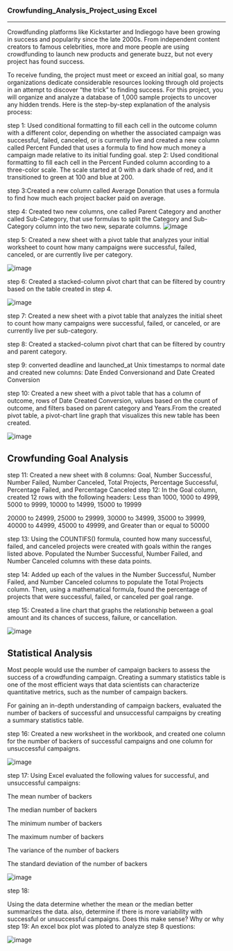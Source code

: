 ### Crowfunding_Analysis_Project_using Excel
---------------------------------------------
Crowdfunding platforms like Kickstarter and Indiegogo have been growing in success and popularity since the late 2000s. From independent content creators to famous celebrities, more and more people are using crowdfunding to launch new products and generate buzz, but not every project has found success.

To receive funding, the project must meet or exceed an initial goal, so many organizations dedicate considerable resources looking through old projects in an attempt to discover “the trick” to finding success. For this project, you will organize and analyze a database of 1,000 sample projects to uncover any hidden trends.
Here is the step-by-step explanation of the analysis process:

step 1: 
Used conditional formatting to fill each cell in the outcome column with a different color, depending on whether the associated campaign was successful, failed, canceled, or is currently live and created a new column called Percent Funded that uses a formula to find how much money a campaign made relative to its initial funding goal.
step 2:
Used conditional formatting to fill each cell in the Percent Funded column according to a three-color scale. The scale started at 0 with a dark shade of red, and it transitioned to green at 100 and blue at 200.

step 3:Created a new column called Average Donation that uses a formula to find how much each project backer paid on average.

step 4: Created two new columns, one called Parent Category and another called Sub-Category, that use formulas to split the Category and Sub-Category column into the two new, separate columns.
![image](https://user-images.githubusercontent.com/118146659/227330391-5c146701-21bb-4257-9108-bec2d6e24700.png)

step 5:
Created a new sheet with a pivot table that analyzes your initial worksheet to count how many campaigns were successful, failed, canceled, or are currently live per category.

![image](https://user-images.githubusercontent.com/118146659/227333499-6b65ca3e-a61b-42dc-8a45-2b16f1863193.png)

step 6:
Created a stacked-column pivot chart that can be filtered by country based on the table  created in step 4.

![image](https://user-images.githubusercontent.com/118146659/227334013-c54d3b34-02fb-4107-a060-b89843f58f2f.png)

step 7:
Created a new sheet with a pivot table that analyzes the initial sheet to count how many campaigns were successful, failed, or canceled, or are currently live per sub-category.

step 8: 
Created a stacked-column pivot chart that can be filtered by country and parent category.

step 9: 
converted deadline and launched_at Unix timestamps to normal date and created new columns: Date Ended Conversionand and Date Created Conversion 


step 10: 
Created a new sheet with a pivot table that has a column of outcome, rows of Date Created Conversion, values based on the count of outcome, and filters based on parent category and Years.From the created pivot table, a pivot-chart line graph that visualizes this new table has been created.

![image](https://user-images.githubusercontent.com/118146659/227337473-cdc71b77-4588-4c69-a9d4-c9837bf5983d.png)


Crowfunding Goal Analysis
--------------------------------------
step 11:
Created a new sheet with 8 columns: Goal, Number Successful, Number Failed, Number Canceled, Total Projects, Percentage Successful, Percentage Failed, and 
Percentage Canceled
step 12: 
In the Goal column, created 12 rows with the following headers: Less than 1000, 1000 to 4999, 5000 to 9999, 10000 to 14999, 15000 to 19999

20000 to 24999, 25000 to 29999, 30000 to 34999, 35000 to 39999, 40000 to 44999, 45000 to 49999, and Greater than or equal to 50000

step 13:
Using the COUNTIFS() formula, counted how many successful, failed, and canceled projects were created with goals within the ranges listed above. Populated the Number Successful, Number Failed, and Number Canceled columns with these data points.

step 14:
Added up each of the values in the Number Successful, Number Failed, and Number Canceled columns to populate the Total Projects column. Then, using a mathematical formula, found the percentage of projects that were successful, failed, or canceled per goal range.

step 15: Created a line chart that graphs the relationship between a goal amount and its chances of success, failure, or cancellation.

![image](https://user-images.githubusercontent.com/118146659/227350579-f7e1379c-ab41-4478-9df6-a5a26ccae3f1.png)

Statistical Analysis
--------------------

Most people would use the number of campaign backers to assess the success of a crowdfunding campaign. Creating a summary statistics table is one of the most efficient ways that data scientists can characterize quantitative metrics, such as the number of campaign backers.

For gaining an in-depth understanding of campaign backers, evaluated the number of backers of successful and unsuccessful campaigns by creating a summary statistics table.

step 16:
Created a new worksheet in the workbook, and created one column for the number of backers of successful campaigns and one column for unsuccessful campaigns.

![image](https://user-images.githubusercontent.com/118146659/227355568-0843a428-6aad-4e43-8ecd-32a9e5b14561.png)


step 17:
Using Excel evaluated the following values for successful, and unsuccessful campaigns:

The mean number of backers

The median number of backers

The minimum number of backers

The maximum number of backers

The variance of the number of backers

The standard deviation of the number of backers

![image](https://user-images.githubusercontent.com/118146659/227359263-6964eb80-3a3a-4aa1-a2cb-290058102d1b.png)


step 18:

Using the data determine whether the mean or the median better summarizes the data. also, determine if there is more variability with successful or unsuccessful campaigns. Does this make sense? Why or why 
step 19:
An excel box plot was ploted to analyze step 8 questions:

![image](https://user-images.githubusercontent.com/118146659/227358588-cc1d3f41-c1fd-4b93-ba3c-78aaf20b0bae.png)








